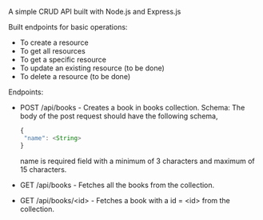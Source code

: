 A simple CRUD API built with Node.js and Express.js

Built endpoints for basic operations:

  - To create a resource
  - To get all resources
  - To get a specific resource
  - To update an existing resource (to be done)
  - To delete a resource (to be done)

Endpoints:

 * POST /api/books - Creates a book in books collection.
   Schema: The body of the post request should have the following schema,
   
   ```javascript
   {
    "name": <String>
   }
   ```
   name is required field with a minimum of 3 characters and maximum of 15 characters.
   
 * GET /api/books - Fetches all the books from the collection.
 
 * GET /api/books/\<id\> - Fetches a book with a id = \<id\> from the collection.

     
